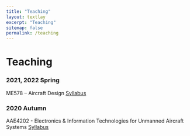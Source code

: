 ```yaml
---
title: "Teaching"
layout: textlay
excerpt: "Teaching"
sitemap: false
permalink: /teaching
---
```


# Teaching

### 2021, 2022 Spring
ME578 – Aircraft Design <i class="fa fa-download"></i> [Syllabus](/downloads/ME578_Teaching_Schedule.pdf) 

### 2020 Autumn
AAE4202 - Electronics & Information Technologies for Unmanned Aircraft Systems <i class="fa fa-download"></i> [Syllabus](/downloads/AAE4202_Teaching_Schedule.pdf) 

<!-- <table style="width:30%">
  <tr>
    <th>Week</th>
    <th>Content</th> 
  </tr>
  <tr>
    <td>1</td>
    <td>Smith</td>
  </tr>
  <tr>
    <td>2</td>
    <td>Jackson</td>
  </tr>
  <tr>
    <td>3</td>
    <td>Doe</td>
  </tr>
</table> -->
